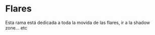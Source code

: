 Flares
=============================

Esta rama está dedicada a toda la movida de las flares, ir a la shadow zone... etc
